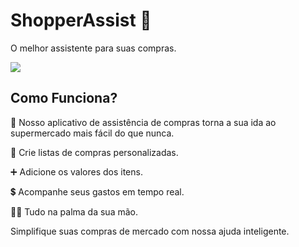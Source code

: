 # ShopperAssist  🛒
O melhor assistente para suas compras.

<img src="https://github.com/C4PISTRANO/ShopperAssist/assets/80759812/cd50c2cb-c72d-4341-874c-407534db055d">

## Como Funciona?
📱 Nosso aplicativo de assistência de compras torna a sua ida ao supermercado mais fácil do que nunca. 

📃 Crie listas de compras personalizadas.

➕ Adicione os valores dos itens. 

💲 Acompanhe seus gastos em tempo real.

🖐🏻 Tudo na palma da sua mão. 

Simplifique suas compras de mercado com nossa ajuda inteligente.

